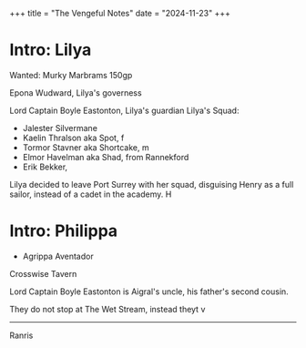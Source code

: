 +++
title = "The Vengeful Notes"
date = "2024-11-23"
+++

# Intro: Lilya

Wanted: Murky Marbrams 150gp 

Epona Wudward, Lilya's governess

Lord Captain Boyle Eastonton, Lilya's guardian Lilya's Squad:

- Jalester Silvermane
- Kaelin Thralson aka Spot, f
- Tormor Stavner aka Shortcake, m
- Elmor Havelman aka Shad, from Rannekford
- Erik Bekker,

Lilya decided to leave Port Surrey with her squad, disguising Henry as a full
 sailor, instead of a cadet in the academy. H

# Intro: Philippa

- Agrippa Aventador



Crosswise Tavern


Lord Captain Boyle Eastonton is Aigral's uncle, his father's second cousin.

They do not stop at The Wet Stream, instead theyt v


---

Ranris
  
